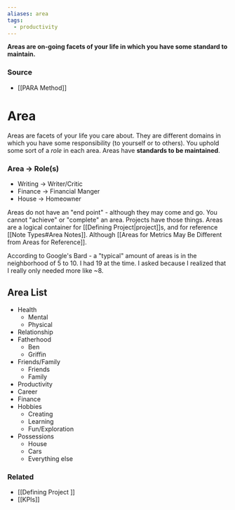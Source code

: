 ```yaml
---
aliases: area
tags:
  - productivity
---
```

**Areas are on-going facets of your life in which you have some standard to maintain.**
### Source
- [[PARA Method]]

# Area

Areas are facets of your life you care about. They are different domains in which you have some responsibility (to yourself or to others). You uphold some sort of a *role* in each area. Areas have **standards to be maintained**. 

### Area → Role(s)
- Writing → Writer/Critic
- Finance → Financial Manger
- House → Homeowner

Areas do not have an "end point" - although they may come and go. You cannot "achieve" or "complete" an area. Projects have those things. Areas are a logical container for [[Defining Project|project]]s, and for reference [[Note Types#Area Notes]]. Although [[Areas for Metrics May Be Different from Areas for Reference]].

According to Google's Bard - a "typical" amount of areas is in the neighborhood of 5 to 10. I had 19 at the time. I asked because I realized that I really only needed more like ~8.

## Area List
* Health
	* Mental
	* Physical
* Relationship
* Fatherhood
	* Ben
	* Griffin
* Friends/Family
	* Friends
	* Family
* Productivity
* Career
* Finance
* Hobbies
	* Creating
	* Learning
	* Fun/Exploration
* Possessions
	* House
	* Cars
	* Everything else

### Related
- [[Defining Project ]]
- [[KPIs]]